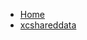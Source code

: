 <!-- docs/_sidebar.md -->
- [Home](/)
- [xcshareddata](devassistDocs/Tutorials/FirebaseCloudStorageInSwiftUI/FirebaseCloudStorageInSwiftUI.xcodeproj/project.xcworkspace/xcshareddata/)